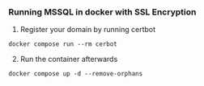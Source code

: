 ### Running MSSQL in docker with SSL Encryption 

1. Register your domain by running certbot
```
docker compose run --rm cerbot

```

2. Run the container afterwards

```
docker compose up -d --remove-orphans

```
